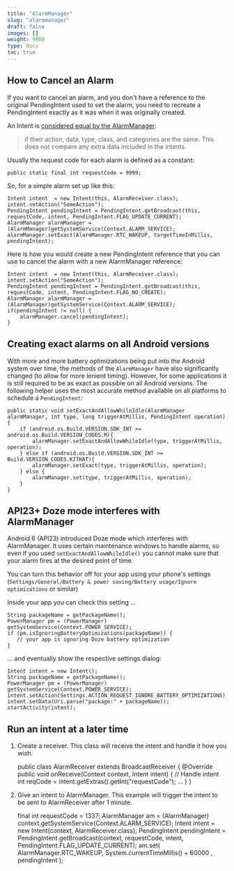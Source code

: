 ```yaml
---
title: "AlarmManager"
slug: "alarmmanager"
draft: false
images: []
weight: 9860
type: docs
toc: true
---
```


## How to Cancel an Alarm
If you want to cancel an alarm, and you don't have a reference to the original PendingIntent used to set the alarm, you need to recreate a PendingIntent exactly as it was when it was originally created.  

An Intent is [considered equal by the AlarmManager][1]:

> if their action, data, type, class, and categories are the same. This does not compare any extra data included in the intents.


Usually the request code for each alarm is defined as a constant:

    public static final int requestCode = 9999;


So, for a simple alarm set up like this:

    Intent intent  = new Intent(this, AlarmReceiver.class);
    intent.setAction("SomeAction");
    PendingIntent pendingIntent = PendingIntent.getBroadcast(this, requestCode, intent, PendingIntent.FLAG_UPDATE_CURRENT);
    AlarmManager alarmManager = (AlarmManager)getSystemService(Context.ALARM_SERVICE);
    alarmManager.setExact(AlarmManager.RTC_WAKEUP, targetTimeInMillis, pendingIntent);


Here is how you would create a new PendingIntent reference that you can use to cancel the alarm with a new AlarmManager reference:


    Intent intent  = new Intent(this, AlarmReceiver.class);
    intent.setAction("SomeAction");
    PendingIntent pendingIntent = PendingIntent.getBroadcast(this, requestCode, intent, PendingIntent.FLAG_NO_CREATE);
    AlarmManager alarmManager = (AlarmManager)getSystemService(Context.ALARM_SERVICE);
    if(pendingIntent != null) {
        alarmManager.cancel(pendingIntent);
    }

  [1]: https://developer.android.com/reference/android/content/Intent.html#filterEquals(android.content.Intent)


## Creating exact alarms on all Android versions
With more and more battery optimizations being put into the Android system over time, the methods of the `AlarmManager` have also significantly changed (to allow for more lenient timing). However, for some applications it is still required to be as exact as possible on all Android versions. The following helper uses the most accurate method available on all platforms to schedule a `PendingIntent`:

    public static void setExactAndAllowWhileIdle(AlarmManager alarmManager, int type, long triggerAtMillis, PendingIntent operation) {
        if (android.os.Build.VERSION.SDK_INT >= android.os.Build.VERSION_CODES.M){
            alarmManager.setExactAndAllowWhileIdle(type, triggerAtMillis, operation);
        } else if (android.os.Build.VERSION.SDK_INT >= Build.VERSION_CODES.KITKAT){
            alarmManager.setExact(type, triggerAtMillis, operation);
        } else {
            alarmManager.set(type, triggerAtMillis, operation);
        }
    }

## API23+ Doze mode interferes with AlarmManager
Android 6 (API23) introduced Doze mode which interferes with AlarmManager. It uses certain maintenance windows to handle alarms, so even if you used `setExactAndAllowWhileIdle()` you cannot make sure that your alarm fires at the desired point of time.

You can turn this behavior off for your app using your phone's settings (`Settings/General/Battery & power saving/Battery usage/Ignore optimizations` or similar)

Inside your app you can check this setting ...

    String packageName = getPackageName();
    PowerManager pm = (PowerManager) getSystemService(Context.POWER_SERVICE);
    if (pm.isIgnoringBatteryOptimizations(packageName)) {
       // your app is ignoring Doze battery optimization
    }

... and eventually show the respective settings dialog:

    Intent intent = new Intent();
    String packageName = getPackageName();
    PowerManager pm = (PowerManager) getSystemService(Context.POWER_SERVICE);
    intent.setAction(Settings.ACTION_REQUEST_IGNORE_BATTERY_OPTIMIZATIONS);
    intent.setData(Uri.parse("package:" + packageName));
    startActivity(intent);


## Run an intent at a later time
1. Create a receiver. This class will receive the intent and handle it how you wish.


    public class AlarmReceiver extends BroadcastReceiver
    {
        @Override
        public void onReceive(Context context, Intent intent)
        {
            // Handle intent
            int reqCode = intent.getExtras().getInt("requestCode");
            ...
        }
    }

2. Give an intent to AlarmManager. This example will trigger the intent to be sent to AlarmReceiver after 1 minute.


    final int requestCode = 1337;
    AlarmManager am = (AlarmManager) context.getSystemService(Context.ALARM_SERVICE);
    Intent intent = new Intent(context, AlarmReceiver.class);
    PendingIntent pendingIntent = PendingIntent.getBroadcast(context, requestCode, intent, PendingIntent.FLAG_UPDATE_CURRENT);
    am.set( AlarmManager.RTC_WAKEUP, System.currentTimeMillis() + 60000 , pendingIntent );

